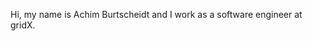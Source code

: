 Hi, my name is Achim Burtscheidt and I work as a software engineer at gridX.


<!---
tofurind/tofurind is a ✨ special ✨ repository because its `README.md` (this file) appears on your GitHub profile.
You can click the Preview link to take a look at your changes.
--->
